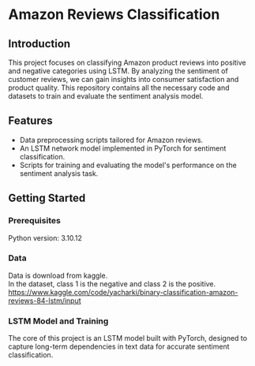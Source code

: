 # Amazon Reviews Classification

## Introduction
This project focuses on classifying Amazon product reviews into positive and negative categories using LSTM. By analyzing the sentiment of customer reviews, we can gain insights into consumer satisfaction and product quality. This repository contains all the necessary code and datasets to train and evaluate the sentiment analysis model.

## Features
- Data preprocessing scripts tailored for Amazon reviews.
- An LSTM network model implemented in PyTorch for sentiment classification.
- Scripts for training and evaluating the model's performance on the sentiment analysis task.

## Getting Started

### Prerequisites
Python version: 3.10.12

### Data
Data is download from kaggle. \
In the dataset, class 1 is the negative and class 2 is the positive.
https://www.kaggle.com/code/yacharki/binary-classification-amazon-reviews-84-lstm/input 

### LSTM Model and Training
The core of this project is an LSTM model built with PyTorch, designed to capture long-term dependencies in text data for accurate sentiment classification.

